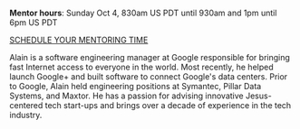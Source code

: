 ﻿---
name: Alain Ayoub
description: Engineering Manager, Google
picture: alain.jpg
categories: coding design ideation strategy
---

<br>
<b>Mentor hours</b>: Sunday Oct 4, 830am US PDT until 930am and 1pm until 6pm US PDT

<a class="button small special"
href="https://alainayoub.youcanbook.me/"
target="_blank">SCHEDULE YOUR MENTORING
TIME</a>
</b>
<p>
Alain is a software engineering manager at Google responsible for bringing fast Internet access to everyone in the world. Most recently, he helped launch Google+ and built software to connect Google's data centers. Prior to Google, Alain held engineering positions at Symantec, Pillar Data Systems, and Maxtor. He has a passion for advising innovative Jesus-centered tech start-ups and brings over a decade of experience in the tech industry.
</p>
